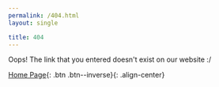 ```yaml
---
permalink: /404.html
layout: single

title: 404
---
```


Oops! The link that you entered doesn't exist on our website :/

[Home Page](/){: .btn .btn--inverse}{: .align-center}